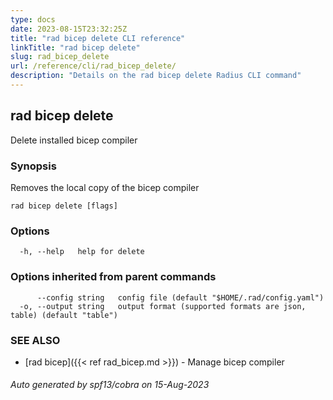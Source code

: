 ```yaml
---
type: docs
date: 2023-08-15T23:32:25Z
title: "rad bicep delete CLI reference"
linkTitle: "rad bicep delete"
slug: rad_bicep_delete
url: /reference/cli/rad_bicep_delete/
description: "Details on the rad bicep delete Radius CLI command"
---
```

## rad bicep delete

Delete installed bicep compiler

### Synopsis

Removes the local copy of the bicep compiler

```
rad bicep delete [flags]
```

### Options

```
  -h, --help   help for delete
```

### Options inherited from parent commands

```
      --config string   config file (default "$HOME/.rad/config.yaml")
  -o, --output string   output format (supported formats are json, table) (default "table")
```

### SEE ALSO

* [rad bicep]({{< ref rad_bicep.md >}})	 - Manage bicep compiler

###### Auto generated by spf13/cobra on 15-Aug-2023
